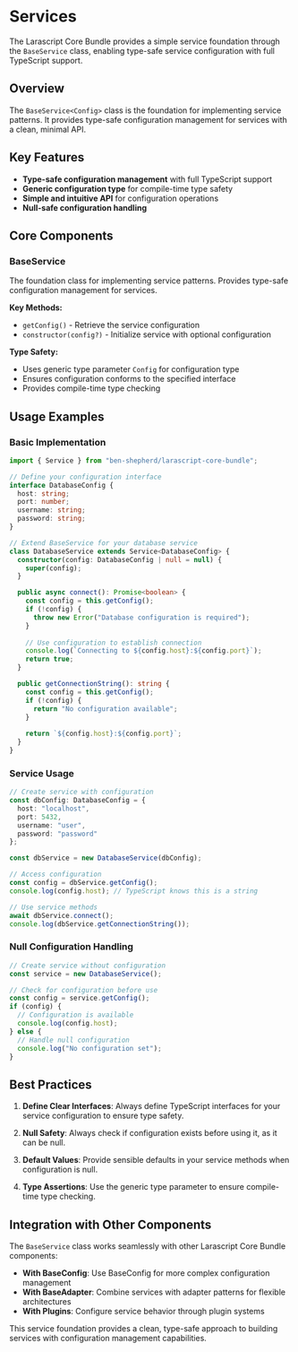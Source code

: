 # Services

The Larascript Core Bundle provides a simple service foundation through the `BaseService` class, enabling type-safe service configuration with full TypeScript support.

## Overview

The `BaseService<Config>` class is the foundation for implementing service patterns. It provides type-safe configuration management for services with a clean, minimal API.

## Key Features

- **Type-safe configuration management** with full TypeScript support
- **Generic configuration type** for compile-time type safety
- **Simple and intuitive API** for configuration operations
- **Null-safe configuration handling**

## Core Components

### BaseService<Config>
The foundation class for implementing service patterns. Provides type-safe configuration management for services.

**Key Methods:**
- `getConfig()` - Retrieve the service configuration
- `constructor(config?)` - Initialize service with optional configuration

**Type Safety:**
- Uses generic type parameter `Config` for configuration type
- Ensures configuration conforms to the specified interface
- Provides compile-time type checking

## Usage Examples

### Basic Implementation

```typescript
import { Service } from "ben-shepherd/larascript-core-bundle";

// Define your configuration interface
interface DatabaseConfig {
  host: string;
  port: number;
  username: string;
  password: string;
}

// Extend BaseService for your database service
class DatabaseService extends Service<DatabaseConfig> {
  constructor(config: DatabaseConfig | null = null) {
    super(config);
  }

  public async connect(): Promise<boolean> {
    const config = this.getConfig();
    if (!config) {
      throw new Error("Database configuration is required");
    }
    
    // Use configuration to establish connection
    console.log(`Connecting to ${config.host}:${config.port}`);
    return true;
  }

  public getConnectionString(): string {
    const config = this.getConfig();
    if (!config) {
      return "No configuration available";
    }
    
    return `${config.host}:${config.port}`;
  }
}
```

### Service Usage

```typescript
// Create service with configuration
const dbConfig: DatabaseConfig = {
  host: "localhost",
  port: 5432,
  username: "user",
  password: "password"
};

const dbService = new DatabaseService(dbConfig);

// Access configuration
const config = dbService.getConfig();
console.log(config.host); // TypeScript knows this is a string

// Use service methods
await dbService.connect();
console.log(dbService.getConnectionString());
```

### Null Configuration Handling

```typescript
// Create service without configuration
const service = new DatabaseService();

// Check for configuration before use
const config = service.getConfig();
if (config) {
  // Configuration is available
  console.log(config.host);
} else {
  // Handle null configuration
  console.log("No configuration set");
}
```

## Best Practices

1. **Define Clear Interfaces**: Always define TypeScript interfaces for your service configuration to ensure type safety.

2. **Null Safety**: Always check if configuration exists before using it, as it can be null.

3. **Default Values**: Provide sensible defaults in your service methods when configuration is null.

4. **Type Assertions**: Use the generic type parameter to ensure compile-time type checking.

## Integration with Other Components

The `BaseService` class works seamlessly with other Larascript Core Bundle components:

- **With BaseConfig**: Use BaseConfig for more complex configuration management
- **With BaseAdapter**: Combine services with adapter patterns for flexible architectures
- **With Plugins**: Configure service behavior through plugin systems

This service foundation provides a clean, type-safe approach to building services with configuration management capabilities.
